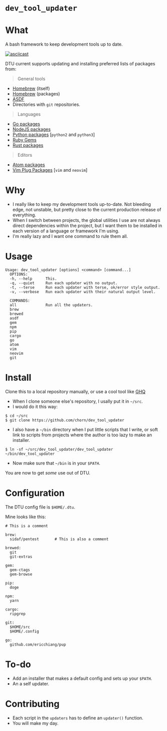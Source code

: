 # `dev_tool_updater`

# What

A bash framework to keep development tools up to date.

[![asciicast](https://asciinema.org/a/1wocbwd2L4woKevyT39gEz1O5.png?loop=1&autoplay=1&speed=8)](https://asciinema.org/a/1wocbwd2L4woKevyT39gEz1O5?loop=1&autoplay=1&speed=8)

DTU current supports updating and installing preferred lists of packages from:

> General tools

- [Homebrew](https://brew.sh) (itself)
- [Homebrew](https://brew.sh) (packages)
- [ASDF](https://github.com/asdf-vm/asdf)
- Directories with `git` repositories.

> Languages

- [Go packages](https://golang.org)
- [NodeJS packages](https://npmjs.com)
- [Python packages](https://pypi.python.org/pypi) [`python2` and `python3`]
- [Ruby Gems](https://rubygems.org)
- [Rust packages](https://crates.io)

> Editors

- [Atom packages](https://atom.io)
- [Vim Plug Packages](https://github.com/junegunn/vim-plug) [`vim` and `neovim`]

# Why

- I really like to keep my development tools up-to-date. Not bleeding edge, not unstable, but pretty close to the current production release of everything.
- When I switch between projects, the global utilities I use are not always direct dependencies within the project, but I want them to be installed in each version of a language or framework I'm using.
- I'm really lazy and I want one command to rule them all.

# Usage

```
Usage: dev_tool_updater [options] <command> [command...]
  OPTIONS:
  -h, --help      This.
  -q, --quiet     Run each updater with no output.
  -t, --terse     Run each updater with terse, ok/error style output.
  -v, --verbose   Run each updater with their natural output level.

  COMMANDS:
  all             Run all the updaters.
  brew
  brewed
  asdf
  gem
  npm
  pip
  cargo
  go
  atom
  vim
  neovim
  git
  ```

# Install

Clone this to a local repository manually, or use a cool tool like [GHQ](https://github.com/motemen/ghq)

- When I clone someone else's repository, I usally put it in `~/src`.
- I would do it this way:

```
$ cd ~/src
$ git clone https://github.com/chorn/dev_tool_updater
```

- I also have a `~/bin` directory when I put little scripts that I write, or soft link to scripts from projects where the author is too lazy to make an installer.

```
$ ln -sf ~/src/dev_tool_updater/dev_tool_updater ~/bin/dev_tool_updater
```

- Now make sure that `~/bin` is in your `$PATH`.

You are now to get _some_ use out of DTU.

# Configuration

The DTU config file is `$HOME/.dtu`.

Mine looks like this:

```
# This is a comment

brew:
  sidaf/pentest       # This is also a comment

brewed:
  git
  git-extras

gem:
  gem-ctags
  gem-browse

pip:
  doge

npm:
  yarn

cargo:
  ripgrep

git:
  $HOME/src
  $HOME/.config

go:
  github.com/ericchiang/pup
```

# To-do

- Add an installer that makes a default config and sets up your `$PATH`.
- An a self updater.

# Contributing

- Each script in the `updaters` has to define an `updater()` function.
- You will make my day.

